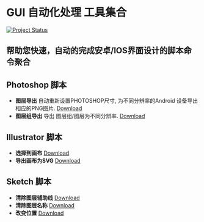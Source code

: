 # GUI 自动化处理 工具集合

[![Project Status](https://stillmaintained.com/Ashung/GUI_Automation_Toolbox.png)](https://stillmaintained.com/Ashung/GUI_Automation_Toolbox)

帮助您快速，自动的完成安卓/IOS界面设计的脚本命令聚合
----

## Photoshop 脚本

* **图层导出** 自动重新设置PHOTOSHOP尺寸, 为不同分辨率的Android 设备导出相应的PNG图片. [Download](https://github.com/Ashung/GUI_Automation_Toolbox/raw/master/Photoshop_Scripts/Android_Assets_Export.jsx)
* **图层组导出** 导出 图层组/图层为不同分辨率. [Download](https://github.com/Ashung/GUI_Automation_Toolbox/raw/master/Photoshop_Scripts/Android_Export_Layers.jsx)

## Illustrator 脚本

* **选择到画布** [Download](https://github.com/Ashung/GUI_Automation_Toolbox/raw/master/Illustrator_Scripts/Selection_to_Artboard.jsx)
* **导出画布为SVG** [Download](https://github.com/Ashung/GUI_Automation_Toolbox/raw/master/Illustrator_Scripts/Artboard_Export.jsx)

## Sketch 脚本
* **清除图层辅助线** [Download](https://github.com/Ashung/GUI_Automation_Toolbox/raw/master/Sketch_Scripts/Remove%20All%20Guides.sketchplugin)
* **清除图层名称** [Download](https://github.com/Ashung/GUI_Automation_Toolbox/raw/master/Sketch_Scripts/Clean%20Layer%20Name.sketchplugin)
* **改变位置**  [Download](https://github.com/Ashung/GUI_Automation_Toolbox/raw/master/Sketch_Scripts/Change%20Places.sketchplugin)
